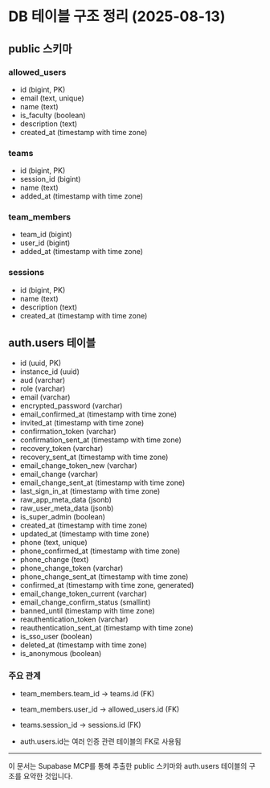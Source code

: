 # DB 테이블 구조 정리 (2025-08-13)

## public 스키마

### allowed_users

- id (bigint, PK)
- email (text, unique)
- name (text)
- is_faculty (boolean)
- description (text)
- created_at (timestamp with time zone)

### teams

- id (bigint, PK)
- session_id (bigint)
- name (text)
- added_at (timestamp with time zone)

### team_members

- team_id (bigint)
- user_id (bigint)
- added_at (timestamp with time zone)

### sessions

- id (bigint, PK)
- name (text)
- description (text)
- created_at (timestamp with time zone)

## auth.users 테이블

- id (uuid, PK)
- instance_id (uuid)
- aud (varchar)
- role (varchar)
- email (varchar)
- encrypted_password (varchar)
- email_confirmed_at (timestamp with time zone)
- invited_at (timestamp with time zone)
- confirmation_token (varchar)
- confirmation_sent_at (timestamp with time zone)
- recovery_token (varchar)
- recovery_sent_at (timestamp with time zone)
- email_change_token_new (varchar)
- email_change (varchar)
- email_change_sent_at (timestamp with time zone)
- last_sign_in_at (timestamp with time zone)
- raw_app_meta_data (jsonb)
- raw_user_meta_data (jsonb)
- is_super_admin (boolean)
- created_at (timestamp with time zone)
- updated_at (timestamp with time zone)
- phone (text, unique)
- phone_confirmed_at (timestamp with time zone)
- phone_change (text)
- phone_change_token (varchar)
- phone_change_sent_at (timestamp with time zone)
- confirmed_at (timestamp with time zone, generated)
- email_change_token_current (varchar)
- email_change_confirm_status (smallint)
- banned_until (timestamp with time zone)
- reauthentication_token (varchar)
- reauthentication_sent_at (timestamp with time zone)
- is_sso_user (boolean)
- deleted_at (timestamp with time zone)
- is_anonymous (boolean)

### 주요 관계

- team_members.team_id → teams.id (FK)
- team_members.user_id → allowed_users.id (FK)
- teams.session_id → sessions.id (FK)

- auth.users.id는 여러 인증 관련 테이블의 FK로 사용됨

---

이 문서는 Supabase MCP를 통해 추출한 public 스키마와 auth.users 테이블의 구조를 요약한 것입니다.
